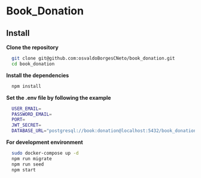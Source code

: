 # Book_Donation

## Install

**Clone the repository**
```bash
  git clone git@github.com:osvaldoBorgesCNeto/book_donation.git
  cd book_donation
```

**Install the dependencies**
```bash
  npm install
```

**Set the .env file by following the example**
```bash
  USER_EMAIL=
  PASSWORD_EMAIL=
  PORT=
  JWT_SECRET=
  DATABASE_URL="postgresql://book:donation@localhost:5432/book_donation?schema=public"
```

**For development environment**
```bash
  sudo docker-compose up -d
  npm run migrate
  npm run seed
  npm start
```
